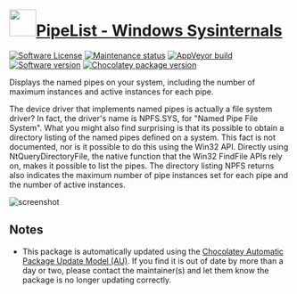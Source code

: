 # [<img src="https://cdn.jsdelivr.net/gh/dgalbraith/chocolatey-packages@024a0e31a291ceea63f7af5e63e2679403c5aa8f/icons/sysinternals.png" width="48" height="48" />PipeList - Windows Sysinternals](https://chocolatey.org/packages/pipelist)

[![Software License](https://img.shields.io/badge/License-Proprietary-grey.svg)](https://docs.microsoft.com/sysinternals/license-terms)
[![Maintenance status](https://img.shields.io/badge/maintained%3F-yes-green.svg)](https://gitHub.com/dgalbraith/chocolatey-packages/graphs/commit-activity)
[![AppVeyor build](https://img.shields.io/appveyor/ci/dgalbraith/chocolatey-packages)](https://ci.appveyor.com/project/dgalbraith/chocolatey-packages)
[![Software version](https://img.shields.io/badge/Source-v1.02-blue)](https://docs.microsoft.com/sysinternals/downloads/logonsessions)
[![Chocolatey package version](https://img.shields.io/chocolatey/v/pipelist?label=Chocolatey)](https://chocolatey.org/packages/pipelist)

Displays the named pipes on your system, including the number of maximum instances and active instances for each pipe.

The device driver that implements named pipes is actually a file system driver? In fact, the driver's name is NPFS.SYS,
for "Named Pipe File System". What you might also find surprising is that its possible to obtain a directory listing of
the named pipes defined on a system. This fact is not documented, nor is it possible to do this using the Win32 API.
Directly using NtQueryDirectoryFile, the native function that the Win32 FindFile APIs rely on, makes it possible to
list the pipes. The directory listing NPFS returns also indicates the maximum number of pipe
instances set for each pipe and the number of active instances.

![screenshot](https://cdn.jsdelivr.net/gh/dgalbraith/chocolatey-packages@ab7733d9bd5714cac138fe9e5eec447633fb3d75/automatic/pipelist/screenshot.png)

## Notes

* This package is automatically updated using the [Chocolatey Automatic Package Update Model (AU)](https://github.com/majkinetor/au/blob/master/README.md).
  If you find it is out of date by more than a day or two, please contact the maintainer(s) and let them know the package is no longer updating correctly.
